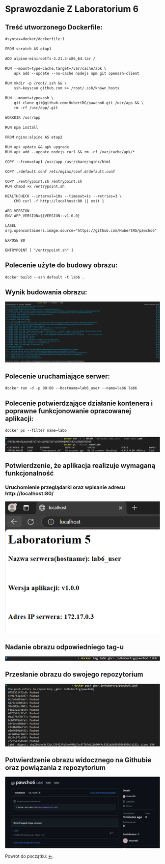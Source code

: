 # Sprawozdanie Z Laboratorium 6

## Treść utworzonego Dockerfile:

```
#syntax=docker/dockerfile:1

FROM scratch AS etap1

ADD alpine-minirootfs-3.21.3-x86_64.tar /

RUN --mount=type=cache,target=/var/cache/apk \
    apk add --update --no-cache nodejs npm git openssh-client

RUN mkdir -p /root/.ssh && \
    ssh-keyscan github.com >> /root/.ssh/known_hosts

RUN --mount=type=ssh \
    git clone git@github.com:HubertRG/pawcho6.git /usr/app && \
    rm -rf /usr/app/.git

WORKDIR /usr/app

RUN npm install

FROM nginx:alpine AS etap2

RUN apk update && apk upgrade
RUN apk add --update nodejs curl && rm -rf /var/cache/apk/*

COPY --from=etap1 /usr/app /usr/share/nginx/html

COPY ./default.conf /etc/nginx/conf.d/default.conf

COPY ./entrypoint.sh /entrypoint.sh
RUN chmod +x /entrypoint.sh

HEALTHCHECK --interval=10s --timeout=1s --retries=3 \
    CMD curl -f http://localhost:80 || exit 1

ARG VERSION
ENV APP_VERSION=${VERSION:-v1.0.0}

LABEL org.opencontainers.image.source="https://github.com/HubertRG/pawcho6"

EXPOSE 80

ENTRYPOINT [ "/entrypoint.sh" ]
```

## Polecenie użyte do budowy obrazu:

```
docker build --ssh default -t lab6 .
```

## Wynik budowania obrazu:

![Result of building an image using the Dockerfile above](img/docker-build.png)

## Polecenie uruchamiające serwer:

```
docker run -d -p 80:80 --hostname=lab6_user --name=lab6 lab6
```

## Polecenie potwierdzające działanie kontenera i poprawne funkcjonowanie opracowanej aplikacji:

```
docker ps --filter name=lab6
```

![Confirmation that the container is running healthy](img/container-healthy.png)

## Potwierdzenie, że aplikacja realizuje wymaganą funkcjonalność

### Uruchomienie przeglądarki oraz wpisanie adresu http://localhost:80/

![Confirmation that the server is working correctly](img/server-running.png)

## Nadanie obrazu odpowiedniego tag-u

![Added tag to the image](img/image-tag.png)

## Przesłanie obrazu do swojego repozytorium

![Push imagea to the repozitory](img/image-push.png)

## Potwierdzenie obrazu widocznego na Githubie oraz powiązania z repozytorium

![Confirmation that the image is visible in the repozitory](img/image-confirm.png)

Powrót do początku: [<-](#sprawozdanie-z-laboratorium-6).
